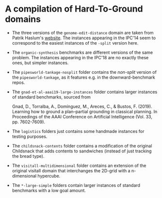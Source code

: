 
# A compilation of Hard-To-Ground domains

* The three versions of the `genome-edit-distance` domain are taken from Patrik Haslum's
[website](http://users.cecs.anu.edu.au/~patrik/#resources). The instances appearing in the IPC'14
seem to correspond to the easiest instances of the `-split` version here.

* The `organic-synthesis` benchmarks are different versions of the same problem. The instances 
appearing in the IPC'18 are no exactly these ones, but simpler instances.

* The `pipesworld-tankage-nosplit` folder contains the *non-split* version of the 
`pipesworld-tankage`, as it features e.g. in the downward-benchmark repos.

* The `gnad-et-al-aaai19-large-instances` folder contains larger instances of standard benchmarks,
sourced from 


    Gnad, D., Torralba, A., Domínguez, M., Areces, C., & Bustos, F. (2019).
    Learning how to ground a plan–partial grounding in classical planning.
    In Proceedings of the AAAI Conference on Artificial Intelligence (Vol. 33, pp. 7602-7609).

* The `logistics` folders just contains some handmade instances for testing purposes.

* The `childsnack-contents` folder contains a modification of the original Childsnack that adds contents to sandwiches (instead of just tracking the bread type). 

* The `visitall-multidimensional` folder contains an extension of the original visitall domain that interchanges the 2D-grid with a n-dimensional hypercube.

* The `*-large-simple` folders contain larger instances of standard benchmarks with a low goal amount.